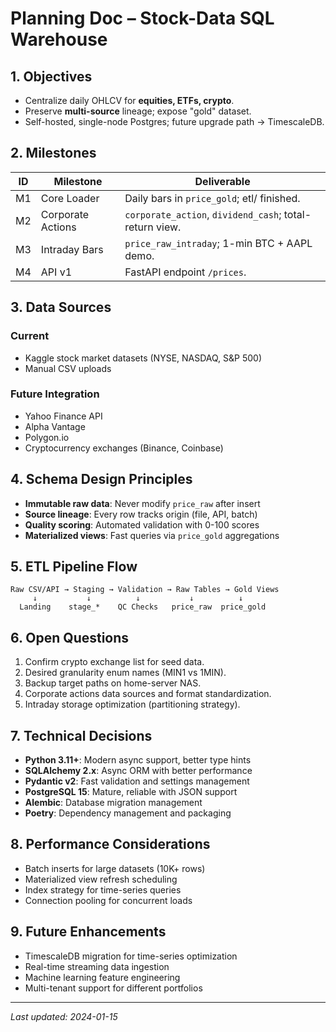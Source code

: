 # Planning Doc – Stock-Data SQL Warehouse

## 1. Objectives
- Centralize daily OHLCV for **equities, ETFs, crypto**.
- Preserve **multi-source** lineage; expose "gold" dataset.
- Self-hosted, single-node Postgres; future upgrade path → TimescaleDB.

## 2. Milestones
| ID | Milestone | Deliverable |
|----|-----------|-------------|
| M1 | Core Loader | Daily bars in `price_gold`; etl/ finished. |
| M2 | Corporate Actions | `corporate_action`, `dividend_cash`; total-return view. |
| M3 | Intraday Bars | `price_raw_intraday`; 1-min BTC + AAPL demo. |
| M4 | API v1 | FastAPI endpoint `/prices`. |

## 3. Data Sources
### Current
- Kaggle stock market datasets (NYSE, NASDAQ, S&P 500)
- Manual CSV uploads

### Future Integration
- Yahoo Finance API
- Alpha Vantage
- Polygon.io
- Cryptocurrency exchanges (Binance, Coinbase)

## 4. Schema Design Principles
- **Immutable raw data**: Never modify `price_raw` after insert
- **Source lineage**: Every row tracks origin (file, API, batch)
- **Quality scoring**: Automated validation with 0-100 scores
- **Materialized views**: Fast queries via `price_gold` aggregations

## 5. ETL Pipeline Flow
```
Raw CSV/API → Staging → Validation → Raw Tables → Gold Views
     ↓           ↓          ↓           ↓          ↓
  Landing    stage_*    QC Checks   price_raw  price_gold
```

## 6. Open Questions
1. Confirm crypto exchange list for seed data.  
2. Desired granularity enum names (MIN1 vs 1MIN).  
3. Backup target paths on home-server NAS.
4. Corporate actions data sources and format standardization.
5. Intraday storage optimization (partitioning strategy).

## 7. Technical Decisions
- **Python 3.11+**: Modern async support, better type hints
- **SQLAlchemy 2.x**: Async ORM with better performance
- **Pydantic v2**: Fast validation and settings management
- **PostgreSQL 15**: Mature, reliable with JSON support
- **Alembic**: Database migration management
- **Poetry**: Dependency management and packaging

## 8. Performance Considerations
- Batch inserts for large datasets (10K+ rows)
- Materialized view refresh scheduling
- Index strategy for time-series queries
- Connection pooling for concurrent loads

## 9. Future Enhancements
- TimescaleDB migration for time-series optimization
- Real-time streaming data ingestion
- Machine learning feature engineering
- Multi-tenant support for different portfolios

---

_Last updated: 2024-01-15_ 